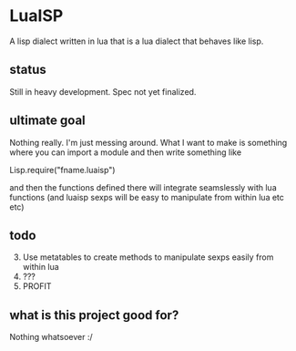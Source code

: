 # LuaISP #
A lisp dialect written in lua that is a lua dialect that behaves like lisp.

## status ##
Still in heavy development. Spec not yet finalized.

## ultimate goal ##
Nothing really. I'm just messing around. What I want to make is something where you can import a module and then write something like

Lisp.require("fname.luaisp")

and then the functions defined there will integrate seamslessly with lua functions (and luaisp sexps will be easy to manipulate from within lua etc etc)

## todo ##
3. Use metatables to create methods to manipulate sexps easily from within lua
4. ???
5. PROFIT

## what is this project good for? ##
Nothing whatsoever :/
